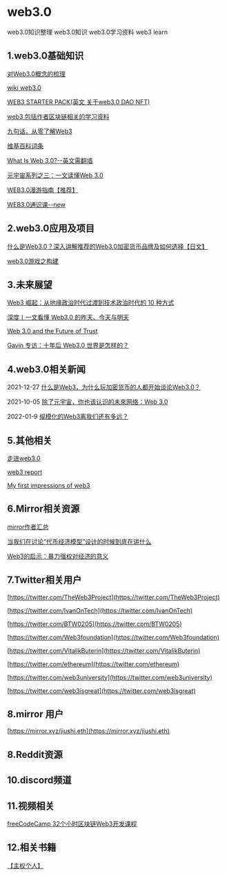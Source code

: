 # web3.0
web3.0知识整理 web3.0知识 web3.0学习资料 web3 learn

## 1.web3.0基础知识
[对Web3.0概念的梳理](https://rustmagazine.github.io/rust_magazine_2021/chapter_6/web3-part1.html)

[wiki web3.0](https://wiki.mbalib.com/zh-tw/Web_3.0)

[WEB3 STARTER PACK(英文 关于web3.0 DAO NFT)](https://www.notion.so/WEB3-STARTER-PACK-5a922714348e4a7cbaa45b2f0a8861bd)

[web3 包括作者区块链相关的学习资料](https://docs.worklife.vip/web/#/19/2000)

[九句话，从零了解Web3](https://theblockbeats.info/news/28748)

[维基百科词条](https://zh.wikipedia.org/wiki/Web3)

[What Is Web 3.0?--英文需翻墙](https://coinmarketcap.com/alexandria/article/what-is-web-3-0)

[元宇宙系列之三：一文读懂Web 3.0](http://www.woshipm.com/it/5261307.html)

[WEB3.0漫游指南【推荐】](https://mirror.xyz/tannhauser2049.eth/vPrV-lqGjFpT2VWT4kDvtjhZayxm6n8ym7ra4wiegSc)

[WEB3.0通识课--new](https://j08v3n7cqq.feishu.cn/docs/doccnu8PLq5zJcaZJUzTaLyEOPc)


## 2.web3.0应用及项目
[什么是Web3.0？深入讲解推荐的Web3.0加密货币品牌及如何选择【日文】](https://fisco.jp/media/web3-crypto/)

[web3.0游戏之构建](https://mp.weixin.qq.com/s/LorvSS9JedrPeUnW6-5Hdg)

## 3.未来展望
[Web3 崛起：从地缘政治时代过渡到技术政治时代的 10 种方式](https://www.chaincatcher.com/article/2067627)

[深度丨一文看懂 Web3.0 的昨天、今天与明天](https://cointelegraphcn.com/news/web30-future)

[Web 3.0 and the Future of Trust](https://a16z.com/2019/11/12/the-end-of-centralization-and-the-future-of-trust/)

[Gavin 专访：十年后 Web3.0 世界是怎样的？](https://mp.weixin.qq.com/s/UgdrwmBf569lFbAiMQyjLw)



## 4.web3.0相关新闻
2021-12-27 [什么是Web3，为什么玩加密货币的人都开始谈论Web3.0？](https://www.techbang.com/posts/92980-web3-cryptocurrency)

2021-10-05 [除了元宇宙，你也该认识的未來网络：Web 3.0](https://buzzorange.com/techorange/2021/10/05/what-is-web3/)

2022-01-9 [规模化的Web3离我们还有多远？](https://www.bitpush.news/articles/2114411)

## 5.其他相关

[走进web3.0](https://www.bmpi.dev/dev/glimpse-of-web3/)

[web3 report](https://consensys.net/reports/web3-report-q3-2021/)

[My first impressions of web3](https://moxie.org/2022/01/07/web3-first-impressions.html)


## 6.Mirror相关资源
[mirror作者汇总](https://zlexdl.notion.site/1ab3c1114b5a47ecb8480faf78dbde84?v=b618a6f201c74139a244782ad04bece4)

[当我们在讨论“代币经济模型”设计的时候到底在讲什么](https://mirror.xyz/0xdaodao.eth/iCGiNziFp8yTNTEHC60xXxNz7OLfe8W5zegVv8DP9is) 

[Web3的启示：暴力强权对经济的意义](https://mirror.xyz/0x161F768820dd53cf3e7254f1BFb4F0D4076E3ec0/kWktk6ZER-haYRR4HaaTmT3gesIkT6CGYSntSPHxEy0)



## 7.Twitter相关用户
[https://twitter.com/TheWeb3Project](https://twitter.com/TheWeb3Project)

[https://twitter.com/IvanOnTech](https://twitter.com/IvanOnTech)

[https://twitter.com/BTW0205](https://twitter.com/BTW0205)

[https://twitter.com/Web3foundation](https://twitter.com/Web3foundation)

[https://twitter.com/VitalikButerin](https://twitter.com/VitalikButerin)

[https://twitter.com/ethereum](https://twitter.com/ethereum)

[https://twitter.com/web3university](https://twitter.com/web3university)

[https://twitter.com/web3isgreat](https://twitter.com/web3isgreat)

## 8.mirror 用户

[https://mirror.xyz/jiushi.eth](https://mirror.xyz/jiushi.eth)


## 8.Reddit资源

## 10.discord频道

## 11.视频相关

[freeCodeCamp 32个小时区块链Web3开发课程](https://www.bilibili.com/video/BV1E94y1m7J5)

## 12.相关书籍

[【主权个人】](http://btc.mom/category/%E7%94%B5%E5%AD%90%E4%B9%A6/%E4%B8%BB%E6%9D%83%E4%B8%AA%E4%BA%BA/)



